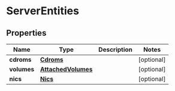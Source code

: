 

# ServerEntities

## Properties

| Name | Type | Description | Notes |
| ------------ | ------------- | ------------- | ------------- |
| **cdroms** | [**Cdroms**](Cdroms.md) |  |  [optional] |
| **volumes** | [**AttachedVolumes**](AttachedVolumes.md) |  |  [optional] |
| **nics** | [**Nics**](Nics.md) |  |  [optional] |



